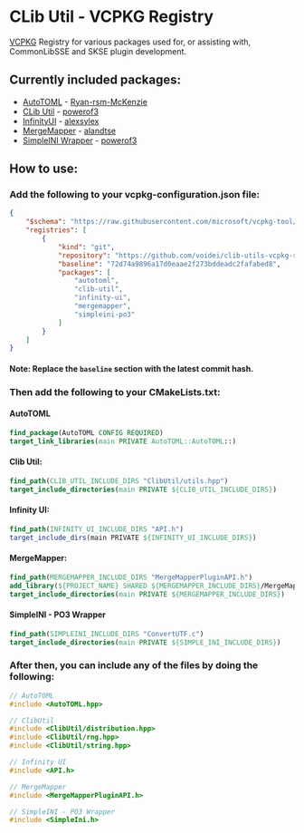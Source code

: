 # CLib Util - VCPKG Registry

[VCPKG](https://vcpkg.io) Registry for various packages used for, or assisting with, CommonLibSSE and SKSE plugin development.

## Currently included packages&colon;

* [AutoTOML](https://github.com/Ryan-rsm-McKenzie/AutoTOML) - [Ryan-rsm-McKenzie](https://github.com/Ryan-rsm-McKenzie)
* [CLib Util](https://github.com/powerof3/CLibUtil) - [powerof3](https://github.com/powerof3)
* [InfinityUI](https://github.com/alexsylex/InfinityUI) - [alexsylex](https://github.com/alexsylex)
* [MergeMapper](https://github.com/alandtse/MergeMapper) - [alandtse](https://github.com/alandtse)
* [SimpleINI Wrapper](https://github.com/powerof3/simpleini) - [powerof3](https://github.com/powerof3)

## How to use&colon;

### Add the following to your vcpkg-configuration.json file&colon;

```json
{
    "$schema": "https://raw.githubusercontent.com/microsoft/vcpkg-tool/main/docs/vcpkg-configuration.schema.json",
    "registries": [
        {
            "kind": "git",
            "repository": "https://github.com/voidei/clib-utils-vcpkg-repository",
            "baseline": "72d74a9896a17d0eaae2f273bddeadc2fafabed8",
            "packages": [
                "autotoml",
                "clib-util",
                "infinity-ui",
                "mergemapper",
                "simpleini-po3"
            ]
        }
    ]
}
```

#### Note: Replace the `baseline` section with the latest commit hash&period;

### Then add the following to your CMakeLists.txt&colon;

#### AutoTOML

```cmake
find_package(AutoTOML CONFIG REQUIRED)
target_link_libraries(main PRIVATE AutoTOML::AutoTOML::)
```

#### Clib Util&colon;

```cmake
find_path(CLIB_UTIL_INCLUDE_DIRS "ClibUtil/utils.hpp")
target_include_directories(main PRIVATE ${CLIB_UTIL_INCLUDE_DIRS})
```

#### Infinity UI&colon;

```cmake
find_path(INFINITY_UI_INCLUDE_DIRS "API.h")
target_include_dirs(main PRIVATE ${INFINITY_UI_INCLUDE_DIRS})
```

#### MergeMapper&colon;

```cmake
find_path(MERGEMAPPER_INCLUDE_DIRS "MergeMapperPluginAPI.h")
add_library(${PROJECT_NAME} SHARED ${MERGEMAPPER_INCLUDE_DIRS}/MergeMapperPluginAPI.cpp)
target_include_directories(main PRIVATE ${MERGEMAPPER_INCLUDE_DIRS})
```

#### SimpleINI - PO3 Wrapper

```cmake
find_path(SIMPLEINI_INCLUDE_DIRS "ConvertUTF.c")
target_include_directories(main PRIVATE ${SIMPLE_INI_INCLUDE_DIRS})
```

### After then, you can include any of the files by doing the following&colon;

```h
// AutoTOML
#include <AutoTOML.hpp>

// ClibUtil
#include <ClibUtil/distribution.hpp>
#include <ClibUtil/rng.hpp>
#include <ClibUtil/string.hpp>

// Infinity UI
#include <API.h>

// MergeMapper
#include <MergeMapperPluginAPI.h>

// SimpleINI - PO3 Wrapper
#include <SimpleIni.h>
```
